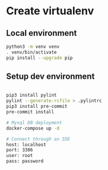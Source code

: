 # Create virtualenv

## Local environment
```sh
python3 -m venv venv
. venv/bin/activate
pip install --upgrade pip
```

## Setup dev environment
```sh

pip3 install pylint
pylint --generate-rcfile > .pylintrc
pip3 install pre-commit
pre-commit install
```

```sh
# Mysql DB deployment
docker-compose up -d

# Connect through an IDE
host: localhost
port: 3306
user: root
pass: password
```